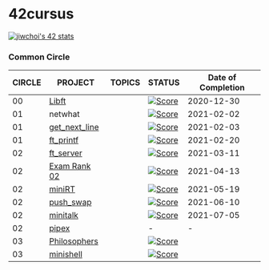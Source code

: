 # 42cursus

[![jiwchoi's 42 stats](https://badge42.herokuapp.com/api/stats/jiwchoi)](https://github.com/JaeSeoKim/badge42)


### Common Circle

| CIRCLE | PROJECT                            | TOPICS | STATUS                                                                                                               | Date of Completion |
| ------ | ---------------------------------- | ------ | -------------------------------------------------------------------------------------------------------------------- | ------------------ |
| 00     | [Libft](./0_libft)                 |        | [![Score](https://badge42.herokuapp.com/api/project/jiwchoi/Libft)](https://github.com/JaeSeoKim/badge42)            | 2020-12-30 |
| 01     | netwhat                            |        | [![Score](https://badge42.herokuapp.com/api/project/jiwchoi/netwhat)](https://github.com/JaeSeoKim/badge42)          | 2021-02-02 |
| 01     | [get_next_line](./1_get_next_line) |        | [![Score](https://badge42.herokuapp.com/api/project/jiwchoi/get_next_line)](https://github.com/JaeSeoKim/badge42)    | 2021-02-03 |
| 01     | [ft_printf](https://github.com/Jiwon-Choi/ft_printf)         |        | [![Score](https://badge42.herokuapp.com/api/project/jiwchoi/ft_printf)](https://github.com/JaeSeoKim/badge42)        | 2021-02-20 |
| 02     | [ft_server](./2_ft_server)         |        | [![Score](https://badge42.herokuapp.com/api/project/jiwchoi/ft_server)](https://github.com/JaeSeoKim/badge42)        | 2021-03-11 |
| 02     | [Exam Rank 02](./2_examrank02)     |        | [![Score](https://badge42.herokuapp.com/api/project/jiwchoi/Exam%20Rank%2002)](https://github.com/JaeSeoKim/badge42) | 2021-04-13 |
| 02     | [miniRT](./2_miniRT)               |        | [![Score](https://badge42.herokuapp.com/api/project/jiwchoi/miniRT)](https://github.com/JaeSeoKim/badge42)           | 2021-05-19 |
| 02     | [push_swap](./2_push_swap)         |        | [![Score](https://badge42.herokuapp.com/api/project/jiwchoi/push_swap)](https://github.com/JaeSeoKim/badge42)        | 2021-06-10 |
| 02     | [minitalk](./2_minitalk)           |        | [![Score](https://badge42.herokuapp.com/api/project/jiwchoi/minitalk)](https://github.com/JaeSeoKim/badge42)         | 2021-07-05 |
| 02     | [pipex](./2_pipex)                 |        | -                                                                                                                    | -          |
| 03     | [Philosophers](https://github.com/Jiwon-Choi/Philosophers)   |        | [![Score](https://badge42.herokuapp.com/api/project/jiwchoi/Philosophers)](https://github.com/JaeSeoKim/badge42)     | |
| 03     | [minishell](./3_minishell)         |        | [![Score](https://badge42.herokuapp.com/api/project/jiwchoi/minishell)](https://github.com/JaeSeoKim/badge42)        | |
